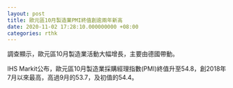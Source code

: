 ```yaml
---
layout: post
title: 歐元區10月製造業PMI終值創逾兩年新高
date: 2020-11-02 17:28:10.000000000 +08:00
categories: rthk
---
```


調查顯示，歐元區10月製造業活動大幅增長，主要由德國帶動。

IHS Markit公布，歐元區10月製造業採購經理指數(PMI)終值升至54.8，創2018年7月以來最高，高過9月的53.7，及初值的54.4。
